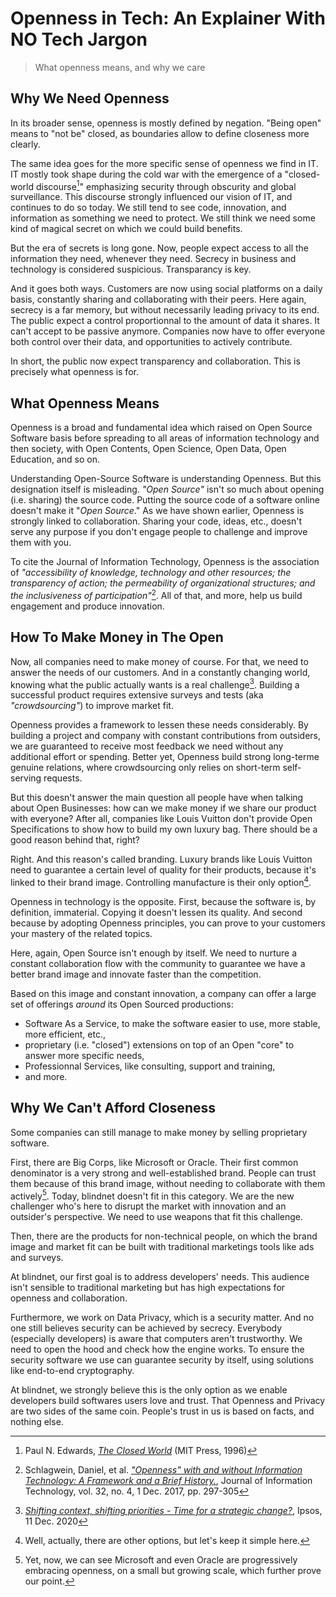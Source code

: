 # Openness in Tech: An Explainer With NO Tech Jargon

> What openness means, and why we care

## Why We Need Openness

In its broader sense, openness is mostly defined by negation. "Being open" means to "not be" closed, as boundaries allow to define closeness more clearly.

The same idea goes for the more specific sense of openness we find in IT. IT mostly took shape during the cold war with the emergence of a "closed-world discourse[^1]" emphasizing security through obscurity and global surveillance. This discourse strongly influenced our vision of IT, and continues to do so today. We still tend to see code, innovation, and information as something we need to protect. We still think we need some kind of magical secret on which we could build benefits.

But the era of secrets is long gone. Now, people expect access to all the information they need, whenever they need. Secrecy in business and technology is considered suspicious. Transparancy is key.

And it goes both ways. Customers are now using social platforms on a daily basis, constantly sharing and collaborating with their peers. Here again, secrecy is a far memory, but without necessarily leading privacy to its end. The public expect a control proportionnal to the amount of data it shares. It can't accept to be passive anymore. Companies now have to offer everyone both control over their data, and opportunities to actively contribute.

In short, the public now expect transparency and collaboration. This is precisely what openness is for.

## What Openness Means

Openness is a broad and fundamental idea which raised on Open Source Software basis before spreading to all areas of information technology and then society, with Open Contents, Open Science, Open Data, Open Education, and so on.

Understanding Open-Source Software is understanding Openness. But this designation itself is misleading. _"Open Source"_ isn't so much about opening (i.e. sharing) the source code. Putting the source code of a software online doesn't make it "_Open Source_." As we have shown earlier, Openness is strongly linked to collaboration. Sharing your code, ideas, etc., doesn't serve any purpose if you don't engage people to challenge and improve them with you.

To cite the Journal of Information Technology, Openness is the association of _"accessibility of knowledge, technology and other resources; the transparency of action; the permeability of organizational structures; and the inclusiveness of participation"_[^2]. All of that, and more, help us build engagement and produce innovation.

## How To Make Money in The Open

Now, all companies need to make money of course. For that, we need to answer the needs of our customers. And in a constantly changing world, knowing what the public actually wants is a real challenge[^3]. Building a successful product requires extensive surveys and tests (aka _"crowdsourcing"_) to improve market fit.

Openness provides a framework to lessen these needs considerably. By building a project and company with constant contributions from outsiders, we are guaranteed to receive most feedback we need without any additional effort or spending. Better yet, Openness build strong long-terme genuine relations, where crowdsourcing only relies on short-term self-serving requests.

But this doesn't answer the main question all people have when talking about Open Businesses: how can we make money if we share our product with everyone? After all, companies like Louis Vuitton don't provide Open Specifications to show how to build my own luxury bag. There should be a good reason behind that, right?

Right. And this reason's called branding. Luxury brands like Louis Vuitton need to guarantee a certain level of quality for their products, because it's linked to their brand image. Controlling manufacture is their only option[^4].

Openness in technology is the opposite. First, because the software is, by definition, immaterial. Copying it doesn't lessen its quality. And second because by adopting Openness principles, you can prove to your customers your mastery of the related topics.

Here, again, Open Source isn't enough by itself. We need to nurture a constant collaboration flow with the community to guarantee we have a better brand image and innovate faster than the competition.

Based on this image and constant innovation, a company can offer a large set of offerings _around_ its Open Sourced productions:

- Software As a Service, to make the software easier to use, more stable, more efficient, etc.,
- proprietary (i.e. "closed") extensions on top of an Open "core" to answer more specific needs,
- Professionnal Services, like consulting, support and training,
- and more.

## Why We Can't Afford Closeness

Some companies can still manage to make money by selling proprietary software.

First, there are Big Corps, like Microsoft or Oracle. Their first common denominator is a very strong and well-established brand. People can trust them because of this brand image, without needing to collaborate with them actively[^5]. Today, blindnet doesn't fit in this category. We are the new challenger who's here to disrupt the market with innovation and an outsider's perspective. We need to use weapons that fit this challenge.

Then, there are the products for non-technical people, on which the brand image and market fit can be built with traditional marketings tools like ads and surveys.

At blindnet, our first goal is to address developers' needs. This audience isn't sensible to traditional marketing but has high expectations for openness and collaboration.

Furthermore, we work on Data Privacy, which is a security matter. And no one still believes security can be achieved by secrecy. Everybody (especially developers) is aware that computers aren't trustworthy. We need to open the hood and check how the engine works. To ensure the security software we use can guarantee security by itself, using solutions like end-to-end cryptography.

At blindnet, we strongly believe this is the only option as we enable developers build softwares users love and trust. That Openness and Privacy are two sides of the same coin. People's trust in us is based on facts, and nothing else.


[^1]: Paul N. Edwards, _[The Closed World](https://mitpress.mit.edu/books/closed-world)_ (MIT Press, 1996)
[^2]: Schlagwein, Daniel, et al. _["Openness" with and without Information Technology: A Framework and a Brief History.](https://journals.sagepub.com/doi/10.1057/s41265-017-0049-3)_, Journal of Information Technology, vol. 32, no. 4, 1 Dec. 2017, pp. 297-305
[^3]: _[Shifting context, shifting priorities - Time for a strategic change?](https://www.ipsos.com/en/shifting-context-shifting-priorities)_, Ipsos, 11 Dec. 2020
[^4]: Well, actually, there are other options, but let's keep it simple here.
[^5]: Yet, now, we can see Microsoft and even Oracle are progressively embracing openness, on a small but growing scale, which further prove our point.
